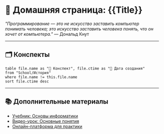 # 📘 Домашняя страница: {{Title}}

 *"Программирование — это не искусство заставить компьютер понимать человека; это искусство заставить человека понять, что он хочет от компьютера."*                                                                                                                        — Дональд Кнут

---

## 🗂️ Конспекты

```dataview
table file.name as "📄 Конспект", file.ctime as "📅 Дата создания"
from "School/История"
where file.name != this.file.name
sort file.ctime desc
```


---

## 📚 Дополнительные материалы

- [Учебник: Основы информатики](https://example.com)
- [Видео-урок: Основные понятия](https://example.com)
- [Онлайн-платформа для практики](https://example.com)

